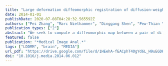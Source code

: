 ```yaml
---
title: "Large deformation diffeomorphic registration of diffusion-weighted imaging data"
date: 2014-01-01
publishDate: 2020-07-08T04:28:32.565592Z
authors: ["Pei Zhang", "Marc Niethammer", "Dinggang Shen", "Pew-Thian Yap"]
publication_types: ["2"]
abstract: "We seek to compute a diffeomorphic map between a pair of diffusion-weighted images under large deformation. Unlike existing techniques, our method allows any diffusion model to be fitted after registration for subsequent multifaceted analysis. This is achieved by directly aligning the diffusion-weighted images using a large deformation diffeomorphic registration framework formulated from an optimal control perspective. Our algorithm seeks the optimal coordinate mapping by simultaneously considering structural alignment, local fiber reorientation, and deformation regularization. Our algorithm also incorporates a multi-kernel strategy to concurrently register anatomical structures of different scales. We demonstrate the efficacy of our approach using in vivo data and report on detailed qualitative and quantitative results in comparison with several different registration strategies."
featured: false
publication: "*Medical Image Anal.*"
tags: ["LDDMM", "brain", "MEDIA"]
url_pdf: "https://drive.google.com/file/d/1HEehA-fEACphT4OgYd6L_H9uEGDKap_d"
doi: "10.1016/j.media.2014.06.012"
---
```


